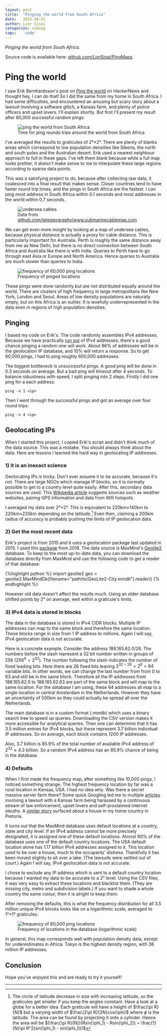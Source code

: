 ```yaml
---
layout: post
title:  "Pinging the world from South Africa"
date:   2021-10-21
author: Lior Sinai
categories: coding
tags:	'code'
---
```


_Pinging the world from South Africa._ 

Source code is available here: [github.com/LiorSinai/PingMaps][repo].

# Ping the world

[erik]: https://erikbern.com/2015/04/26/ping-the-world.html
[repo]: https://github.com/LiorSinai/PingMaps
[Geolite2]: https://dev.maxmind.com/geoip/geolite2-free-geolocation-data

I saw Erik Bernhardsson's post on [Ping the world][erik] on HackerNews and thought hey, I can do that! So I did the same from my home in South Africa. I had some difficulties, and encountered an amusing but scary story about a lawsuit involving a software glitch, a Kansas farm, and plenty of police officers and upset lovers.
I'll explain shortly.
But first I'll present my result after 60,000 successful random pings: 

<figure class="post-figure">
<img class="img-95"
    src="/assets/posts/ping/Pings_2deg60k.png"
	alt="ping the world from South Africa"
	>
<figcaption>Time for ping rounds trips around the world from South Africa</figcaption>
</figure>

I've averaged the results to graticules of 2&deg;&#215;2&deg;. 
There are plenty of blanks areas which correspond to low population densities like Siberia, the north and south poles and the Australian desert.
Erik used a nearest neighbour approach to full in these gaps. 
I've left them blank because while a full map looks prettier, it doesn't make sense to me to interpolate these large regions according to sparse data points.

This was a satisfying project to do, because after collecting raw data, it coalesced into a final result that makes sense. Closer countries tend to have faster round trip times, and the pings in South Africa are the fastest. 
I can ping most address in South Africa within 0.1 seconds and most addresses in the world within 0.7 seconds.

<figure class="post-figure">
<img class="img-95"
    src="/assets/posts/ping/UnderseaCables.png"
	alt="undersea cables"
	>
<figcaption>Data from <a href="https://github.com/telegeography/www.submarinecablemap.com">github.com/telegeography/www.submarinecablemap.com</a></figcaption>
</figure>

We can get even more insight by looking at a map of undersea cables, because physical distance is actually a proxy for cable distance. This is particularly important for Australia. Perth is roughly the same distance away from me as New Delhi, but there is no direct connection between South Africa and Australia like there is with India. Queries to Perth have to go through east Asia or Europe and North America. Hence queries to Australia are much slower than queries to India.

<figure class="post-figure">
<img class="img-95"
    src="/assets/posts/ping/Frequencies_2deg60k.png"
	alt="frequency of 60,000 ping locations"
	>
<figcaption>Frequency of pinged locations</figcaption>
</figure>

These pings were done randomly but are not distributed equally around the world.
There are clusters of high frequency in large metropolitans like New York, London and Seoul. 
Areas of low density populations are naturally empty, but on this Africa is an outlier. 
It is woefully underrepresented  in the data even in regions of high population densities.

## Pinging

I based my code on Erik's. The code randomly assembles IPv4 addresses. Because we have practically [run out][IPv4Exhaustion] of IPv4 addresses, there's a good chance pinging a random one will work.
About 86% of addresses will be in the geolocation IP database, and 10% will return a response.
So to get 60,000 pings, I had to ping roughly 600,000 addresses.

[IPv4Exhaustion]: https://en.wikipedia.org/wiki/IPv4_address_exhaustion

The biggest bottleneck is unsuccessful  pings. A good ping will be done in 0.3 seconds on average. 
But a bad ping will timeout after 4 seconds. 
To balance robustness with speed, I split pinging into 2 steps.
Firstly I did one ping for a each address:

```ping -n 1 <ip>```

Then I went through the successful pings and got an average over four round trips:

```ping -n 4 <ip>```


## Geolocating IPs

When I started this project, I copied Erik's script and didn't think much of the data source. 
This was a mistake. You should always think about the data.
Here are lessons I learned the hard way in geolocating IP addresses.

### 1) It is an inexact science

Geolocating IPs is tricky. Don't ever assume it to be accurate, because it's not.
There are large NGOs which manage IP blocks, so it is normally possible to get to a country level quite easily.
After this, secondary data sources are used. This [Wikipedia article][wiki_geolocation] suggests sources such as weather websites, pairing GPS information and data from Wifi hotspots.

[wiki_geolocation]: https://en.wikipedia.org/wiki/Internet_geolocation

I averaged my data over 2&deg;&#215;2&deg;. This is equivalent to 220km&#215;140km to 220km&#215;220km depending on the latitude.[^graticules] Even then, claiming a 200km radius of accuracy is probably pushing the limits of IP geolocation data.

### 2) Get the most recent data

Erik's project is from 2015 and it uses a geolocation package last updated in 2015.
I used this [package][maxminddb-geolite2] from 2018. 
The data source is MaxMind's [Geolite2][Geolite2] database.
To keep to the most up-to-date data, you can download the database directly from MaxMind and use the following code to get a reader of that database:

[maxminddb-geolite2]: https://github.com/RR2DO2/maxminddb-geolite2

{%highlight python %}
import geolite2
geo = geolite2.MaxMindDb(filename="path/to/GeoLite2-City.mmdb").reader()
{% endhighlight %}  

However old data doesn't affect the results much. Using an older database shifted points by 2&deg; on average, well within a graticule's limits.

### 3) IPv4 data is stored in blocks

The data in the database is stored in IPv4 CIDR blocks.
Multiple IP addresses can map to the same block and therefore the same location.
These blocks range in size from 1 IP address to millions.
Again I will say, IPv4 geolocation data is not accurate.

Here is a concrete example. 
Consider the address 188.165.62.0/26.
The numbers before the slash represent a 32 bit number written in groups of 256 ($256^4=2^{32}$).
The number following the slash indicates the number of fixed leading bits.
Here there are 26 fixed bits leaving $2^{32-26}=2^8=64$ variable bits.
In other words, we can change the last number from from 0 to 63 and still be in the same block.
Therefore all the IP addresses from 188.165.62.0 to 188.165.62.63 are part of the same block and will map to the same location.
For the database I am using, these 64 addresses all map to a single location in central Amsterdam in the Netherlands.
However they have an uncertainty of 500km so they could actually be spread all over the Netherlands.

The main database is in a custom format (.mmdb) which uses a binary search tree to speed up queries.
Downloading the CSV version makes it more accessible for analytical queries.
Then one can determine that it has 3.5 million entries for IPv4 blocks, but these represent 3.7 billion individual IP addresses.
So on average, each block contains 1200 IP addresses. 

Also, 3.7 billion is 85.9% of the total number of available IPv4 address of $2^{32} \approx 4.3$ billion. So a random IPv4 address has an 85.9% chance of being in the database.

### 4) Defaults

When I first made the frequency map, after something like 10,000 pings, I noticed something strange.
The highest frequency location by far was a rural location in Kansas, USA. 
I had no idea why. Was there a secret massive server farm there? Some quick Googling led me to multiple [articles][Guardian] involving a lawsuit with a Kansas farm being harassed by a continuous stream of law enforcement, upset lovers and self-proclaimed internet sleuths. 
A [similar story][Gizmodo] surfaced about a house in my home country in Pretoria.

It turns out that the MaxMind database uses default locations at a country, state and city level.
If an IPv4 address cannot be more precisely designated, it is assigned one of these default locations.
Almost 60% of the database uses one of the default country locations.
The USA default location alone has 1.17 billion IPv4 addresses assigned to it.
This location used to be over a house, much to the occupants' distress.
Thankfully it has been moved slightly to sit over a lake. (The lawsuits were settled out of court.)
Again I will say, IPv4 geolocation data is not accurate.

I chose to exclude any IP address which is sent to a default country location because I wanted my data to be accurate to a 2&deg; level. 
Using the CSV files, it was very easy to extract these locations and blacklist them. (They are missing city, metro and subdivision labels.)
If you want to shade a whole country the same colour, then it is alright to keep them.

[Guardian]: https://www.theguardian.com/technology/2016/aug/09/maxmind-mapping-lawsuit-kansas-farm-ip-address
[Gizmodo]: https://gizmodo.com/how-cartographers-for-the-u-s-military-inadvertently-c-1830758394

After removing the defaults, this is what the frequency distribution for all 3.5 million unique IPv4 blocks looks like on a logarithmic scale, averaged to 1&deg;&#215;1&deg; graticules:
<figure class="post-figure">
<img class="img-95"
    src="/assets/posts/ping/FrequenciesLog_MaxMind_1deg_no_defaults.png"
	alt="frequency of 60,000 ping locations"
	>
<figcaption>Frequency of locations in the database (logarithmic scale)</figcaption>
</figure>
In general, this map corresponds well with population density data, except for underestimates in Africa. Tokyo is the highest density region, with 36 million IP addresses. 

## Conclusion

Hope you've enjoyed this and are ready to try it yourself!

---

[^graticules]: The circle of latitude decrease in size with increasing latitude, so the graticules get smaller if you keep the angles constant. Have a look at a globe for a better idea.
	Each graticule will have a height of $\frac{\pi R}{N}$ but a varying width of $\frac{2\pi R}{2N}cos(\phi)$ where $\phi$ is the latitude. The area can be found by projecting it onto a cylinder. Hence the area will be $(\frac{\pi R}{N})(Rsin(\phi_1) - Rsin(\phi_2)) = \frac{1}{N}\pi R^2(sin(\phi_1) - sin(\phi_0))$
